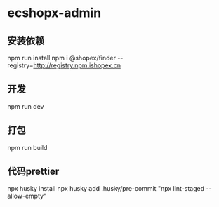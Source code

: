 # ecshopx-admin

## 安装依赖
npm run install
npm i @shopex/finder --registry=http://registry.npm.ishopex.cn

## 开发
npm run dev

## 打包
npm run build


## 代码prettier
npx husky install
npx husky add .husky/pre-commit "npx lint-staged --allow-empty"
